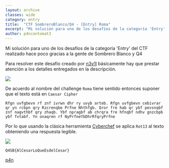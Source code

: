```yaml
---
layout: archive
classes: wide
category: entry
title:  "CTF SombreroBlanco/Q4 - [Entry] Roma"
excerpt: "Mi solución para uno de los desafíos de la categoría 'Entry' del CTF realizado hace poco gracias a la gente de Sombrero Blanco y Q4"
author: p4ncontomat3
---
```

Mi solución para uno de los desafíos de la categoría 'Entry' del CTF realizado hace poco gracias a la gente de Sombrero Blanco y Q4

Para resolver este desafío creado por [n3v1l](https://twitter.com/n3v1l1) básicamente hay que prestar atención a los detalles entregados en la descripción.

![](https://uroven4.github.io/assets/images/content/Q4SB/roma/desc_roma.jpg)

De acuerdo al nombre del challenge `Roma` tiene sentido entonces suponer que el texto está en `Caesar Cipher`

`
Rfgn uvfgbevn rf znf ivrwn dhr ry uvyb arteb. Rfgn uvfgbevn cebivrar qr yn rcbpn qry Rzcrenqbe Prfne Nhthfgb. Qror fre hab qr ybf pevsnqbf znf nagvthbf qry zhaqb. Ybf npragbf ab chrqra fre hfnqbf ndhv gnzcbpb ybf fvtabf. Yn onaqren rf NyPrfneYbDhrRfqryPrfne
`

Por lo que usando la clásica herramienta [Cyberchef](https://gchq.github.io/CyberChef/) se aplica `Rot13` al texto obteniendo una respuesta legible.

![](https://uroven4.github.io/assets/images/content/Q4SB/roma/sol_roma.jpg)

`Q4SB{AlCesarLoQueEsdelCesar}`




[p4n](https://www.hackthebox.eu/home/users/profile/140674)